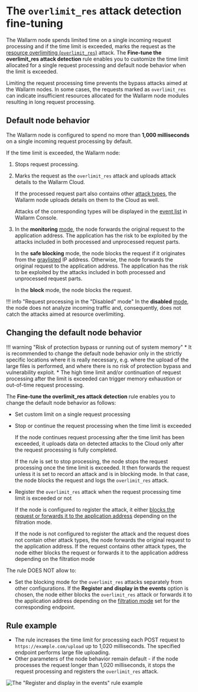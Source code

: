 # The `overlimit_res` attack detection fine‑tuning

The Wallarm node spends limited time on a single incoming request processing and if the time limit is exceeded, marks the request as the [resource overlimiting (`overlimit_res`)](../../attacks-vulns-list.md#overlimiting-of-computational-resources) attack. The **Fine-tune the overlimit_res attack detection** rule enables you to customize the time limit allocated for a single request processing and default node behavior when the limit is exceeded.

Limiting the request processing time prevents the bypass attacks aimed at the Wallarm nodes. In some cases, the requests marked as `overlimit_res` can indicate insufficient resources allocated for the Wallarm node modules resulting in long request processing.

## Default node behavior

The Wallarm node is configured to spend no more than **1,000 milliseconds** on a single incoming request processing by default.

If the time limit is exceeded, the Wallarm node:

1. Stops request processing.
1. Marks the request as the `overlimit_res` attack and uploads attack details to the Wallarm Cloud.

    If the processed request part also contains other [attack types](../../attacks-vulns-list.md), the Wallarm node uploads details on them to the Cloud as well.

    Attacks of the corresponding types will be displayed in the [event list](../events/check-attack.md) in Wallarm Console.
1. <a name="request-blocking"></a>In the **monitoring** [mode](../../admin-en/configure-wallarm-mode.md), the node forwards the original request to the application address. The application has the risk to be exploited by the attacks included in both processed and unprocessed request parts.

    In the **safe blocking** mode, the node blocks the request if it originates from the [graylisted](../ip-lists/graylist.md) IP address. Otherwise, the node forwards the original request to the application address. The application has the risk to be exploited by the attacks included in both processed and unprocessed request parts.

    In the **block** mode, the node blocks the request.

!!! info "Request processing in the "Disabled" mode"
    In the **disabled** [mode](../../admin-en/configure-wallarm-mode.md), the node does not analyze incoming traffic and, consequently, does not catch the attacks aimed at resource overlimiting.

## Changing the default node behavior

!!! warning "Risk of protection bypass or running out of system memory"
    * It is recommended to change the default node behavior only in the strictly specific locations where it is really necessary, e.g. where the upload of the large files is performed, and where there is no risk of protection bypass and vulnerability exploit.
    * The high time limit and/or continuation of request processing after the limit is exceeded can trigger memory exhaustion or out-of-time request processing.

The **Fine-tune the overlimit_res attack detection** rule enables you to change the default node behavior as follows:

* Set custom limit on a single request processing
* Stop or continue the request processing when the time limit is exceeded

    If the node continues request processing after the time limit has been exceeded, it uploads data on detected attacks to the Cloud only after the request processing is fully completed.

    If the rule is set to stop processing, the node stops the request processing once the time limit is exceeded. It then forwards the request unless it is set to record an attack and is in blocking mode. In that case, the node blocks the request and logs the `overlimit_res` attack.
* Register the `overlimit_res` attack when the request processing time limit is exceeded or not

    If the node is configured to register the attack, it either [blocks the request or forwards it to the application address](#request-blocking) depending on the filtration mode.

    If the node is not configured to register the attack and the request does not contain other attack types, the node forwards the original request to the application address. If the request contains other attack types, the node either blocks the request or forwards it to the application address depending on the filtration mode

The rule DOES NOT allow to:

* Set the blocking mode for the `overlimit_res` attacks separately from other configurations. If the **Register and display in the events** option is chosen, the node either blocks the `overlimit_res` attack or forwards it to the application address depending on the [filtration mode](../../admin-en/configure-wallarm-mode.md) set for the corresponding endpoint.

## Rule example

* The rule increases the time limit for processing each POST request to `https://example.com/upload` up to 1,020 milliseconds. The specified endpoint performs large file uploading.
* Other parameters of the node behavior remain default - if the node processes the request longer than 1,020 milliseconds, it stops the request processing and registers the `overlimit_res` attack.

![The "Register and display in the events" rule example](../../images/user-guides/rules/fine-tune-overlimit-detection-example.png)
